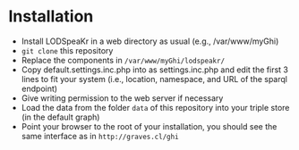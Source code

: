 # Installation

* Install LODSpeaKr in a web directory as usual (e.g., /var/www/myGhi)
* `git clone` this repository
* Replace the components in `/var/www/myGhi/lodspeakr/`
* Copy default.settings.inc.php into as settings.inc.php and edit the first 3 lines to fit your system (i.e., location, namespace, and URL of the sparql endpoint)
* Give writing permission to the web server if necessary
* Load the data from the folder `data` of this repository into your triple store (in the default graph)
* Point your browser to the root of your installation, you should see the same interface as in `http://graves.cl/ghi`
